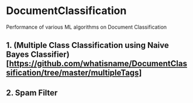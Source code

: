 # DocumentClassification
Performance of various ML algorithms on Document Classification

## 1. (Multiple Class Classification using Naive Bayes Classifier)[https://github.com/whatisname/DocumentClassification/tree/master/multipleTags]

## 2. Spam Filter

